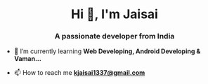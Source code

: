 <h1 align="center">Hi 👋, I'm Jaisai</h1>
<h3 align="center">A passionate developer from India</h3>

- 🌱 I’m currently learning **Web Developing, Android Developing & Vaman...**

- 📫 How to reach me **kjaisai1337@gmail.com**
